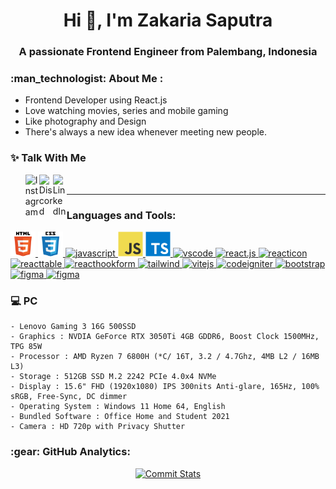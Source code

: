 <!-- <p align="center">
  Visitor count<br>
  <img src="https://profile-counter.glitch.me/itgoyo/count.svg" />
</p> -->


<h1 align="center">Hi 👋, I'm Zakaria Saputra </h1>
<h3 align="center">A passionate Frontend Engineer from Palembang, Indonesia</h3>



<h3 align="left">:man_technologist: About Me :
</h3>
<div align="left">
  <ul>
    <li>Frontend Developer using React.js</li>
    <li>Love watching movies, series and mobile gaming</li>
     <li>Like photography and Design</li>
    <li>There's always a new idea whenever meeting new people.</li>
  </ul>
</div>

### :sparkles: Talk With Me 
<div align='left'>
  <ul>
 <a  href="https://www.instagram.com/haijack__/"><img align="left" alt="Instagram" width="22px" src="https://raw.githubusercontent.com/hussainweb/hussainweb/main/icons/instagram.png" /></a>
  <a href="https://discord.gg/PExFU6Wu"><img align="left" alt="Discord" width="22px" src="https://raw.githubusercontent.com/peterthehan/peterthehan/master/assets/discord.svg" /></a>
  <a href="https://www.linkedin.com/in/zakaria-saputra-93ba19228/"><img align="left" alt="LinkedIn" width="22px" src="https://raw.githubusercontent.com/peterthehan/peterthehan/master/assets/linkedin.svg" /></a>
  <br/>
  </ul>
</div>
<hr/>

<h3 align="left">Languages and Tools:</h3>
<p align="left">
  <a href="https://html5up.net/" target="_blank"> <img src="https://raw.githubusercontent.com/devicons/devicon/master/icons/html5/html5-original-wordmark.svg" alt="html5" width="40" height="40"/> </a> 
   <a href="https://www.w3schools.com/css/" target="_blank">
    <img src="https://raw.githubusercontent.com/devicons/devicon/master/icons/css3/css3-original-wordmark.svg" alt="css3" width="40" height="40"/> </a> 
  <a href="https://nodejs.org/en" target="_blank">  <img src="https://seeklogo.com/images/N/nodejs-logo-FBE122E377-seeklogo.com.png" alt="javascript" width="40" height="40"/> </a> 
  <a href="https://developer.mozilla.org/en-US/docs/Web/JavaScript" target="_blank">  <img src="https://raw.githubusercontent.com/devicons/devicon/master/icons/javascript/javascript-original.svg" alt="javascript" width="40" height="40"/> </a> 
  <a href="https://www.typescriptlang.org/" target="_blank">  <img src="https://raw.githubusercontent.com/devicons/devicon/master/icons/typescript/typescript-original.svg" alt="typescript" width="40" height="40"/> </a> 
   <a href="https://code.visualstudio.com/" target="_blank">  <img src="https://upload.wikimedia.org/wikipedia/commons/thumb/9/9a/Visual_Studio_Code_1.35_icon.svg/2048px-Visual_Studio_Code_1.35_icon.svg.png" alt="vscode" width="40" height="40"/> </a>
  <a href="https://react.dev/" target="_blank">  <img src="https://reactnative.dev/img/header_logo.svg" alt="react.js" width="40" height="40"/> </a>
 <a href="https://react-icons.github.io/react-icons" target="_blank">  <img src="https://camo.githubusercontent.com/48d099290b4cb2d7937bcd96e8497cf1845b54a810a6432c70cf944b60b40c77/68747470733a2f2f7261776769742e636f6d2f676f72616e67616a69632f72656163742d69636f6e732f6d61737465722f72656163742d69636f6e732e737667" alt="reacticon" width="40" height="40"/> </a>
    <a href="https://tanstack.com/table/v8/docs/guide/installation?from=reactTableV7&original=https://github.com/TanStack/table/tree/v7/docs/src/pages/docs/installation.md" target="_blank">  <img src="https://o.remove.bg/downloads/52cec3a7-67c3-49d7-982c-2bf8af976fc2/img-removebg-preview.png" alt="reacttable" width="40" height="40"/> </a> 
  <a href="https://react-hook-form.com/" target="_blank">  <img src="https://react-hook-form.com/images/logo/react-hook-form-logo-only.png" alt="reacthookform" width="40" height="40"/> </a>
  <a href="https://tailwindcss.com/" target="_blank">  <img src="https://upload.wikimedia.org/wikipedia/commons/thumb/d/d5/Tailwind_CSS_Logo.svg/120px-Tailwind_CSS_Logo.svg.png" alt="tailwind" width="40" height="40"/> </a>
   <a href="https://vitejs.dev/" target="_blank">  <img  src="https://vitejs.dev/logo-with-shadow.png" alt="vitejs" width="40" height="40"/> </a> 
   <a href="https://www.codeigniter.com/" target="_blank">  <img  src="https://cdn.freebiesupply.com/logos/large/2x/codeigniter-logo-png-transparent.png" alt="codeigniter" width="40" height="40"/> </a> 
  <a href="https://getbootstrap.com/" target="_blank">  <img  src="https://upload.wikimedia.org/wikipedia/commons/thumb/b/b2/Bootstrap_logo.svg/2560px-Bootstrap_logo.svg.png" alt="bootstrap" width="40" height="40"/> </a> 
   <a href="https://figma.com/" target="_blank">  <img src="https://cdn.icon-icons.com/icons2/2699/PNG/512/figma_logo_icon_170157.png" alt="figma" width="40" height="40"/> </a> 
   <a href="https://whimsical.com/" target="_blank">  <img src="https://i.pinimg.com/originals/ea/2a/b2/ea2ab287b40acfe28348c71eb780d11c.png" alt="figma" width="40" height="40"/> </a> 
 </p>






###  :computer: PC
    - Lenovo Gaming 3 16G 500SSD
    - Graphics : NVDIA GeForce RTX 3050Ti 4GB GDDR6, Boost Clock 1500MHz, TPG 85W
    - Processor : AMD Ryzen 7 6800H (*C/ 16T, 3.2 / 4.7Ghz, 4MB L2 / 16MB L3)
    - Storage : 512GB SSD M.2 2242 PCIe 4.0x4 NVMe
    - Display : 15.6" FHD (1920x1080) IPS 300nits Anti-glare, 165Hz, 100% sRGB, Free-Sync, DC dimmer
    - Operating System : Windows 11 Home 64, English
    - Bundled Software : Office Home and Student 2021
    - Camera : HD 720p with Privacy Shutter

   
<h3 align="left">:gear: GitHub Analytics:</h3>
<div align="center">
  <a href="https://github.com/projack14">
    <img src="https://github-readme-stats.vercel.app/api?username=projack14&show_icons=true&line_height=27&count_private=true&&bg_color=000&title_color=fff&text_color=fff&icon_color=fff" alt="Commit Stats"/>


     

  </a>

</div>





